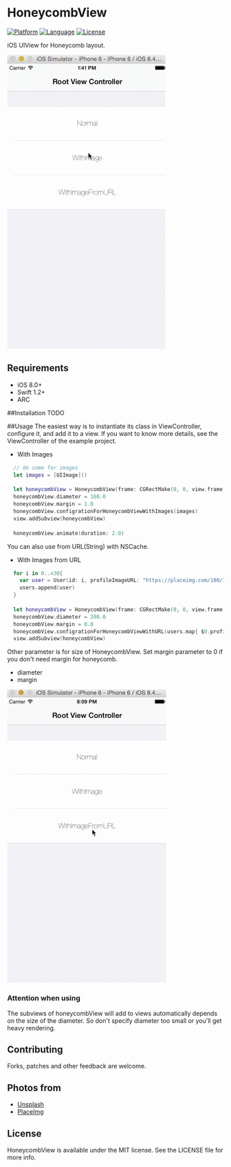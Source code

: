 HoneycombView
========================

[![Platform](http://img.shields.io/badge/platform-ios-blue.svg?style=flat
)](https://developer.apple.com/iphone/index.action)
[![Language](http://img.shields.io/badge/language-swift-brightgreen.svg?style=flat
)](https://developer.apple.com/swift)
[![License](http://img.shields.io/badge/license-MIT-lightgrey.svg?style=flat
)](http://mit-license.org)

iOS UIView for Honeycomb layout. 

![sample](Screenshots/HoneycombViewSample1.gif)

## Requirements
- iOS 8.0+
- Swift 1.2+
- ARC

##Installation
TODO

##Usage
The easiest way is to instantiate its class in ViewController, configure it, and add it to a view.
If you want to know more details, see the ViewController of the example project.

- With Images
```swift
  // do some for images
  let images = [UIImage]()

  let honeycombView = HoneycombView(frame: CGRectMake(0, 0, view.frame.width, view.frame.height))
  honeycombView.diameter = 160.0
  honeycombView.margin = 1.0
  honeycombView.configrationForHoneycombViewWithImages(images)
  view.addSubview(honeycombView)
        
  honeycombView.animate(duration: 2.0)
```

You can also use from URL(String) with NSCache.

- With Images from URL
```swift
  for i in 0..<30{
    var user = User(id: i, profileImageURL: "https://placeimg.com/100/100/any")
    users.append(user)
  }
        
  let honeycombView = HoneycombView(frame: CGRectMake(0, 0, view.frame.width, view.frame.height))
  honeycombView.diameter = 200.0
  honeycombView.margin = 0.0
  honeycombView.configrationForHoneycombViewWithURL(users.map{ $0.profileImageURL })
  view.addSubview(honeycombView)

```

Other parameter is for size of HoneycombView.
Set margin parameter to 0 if you don't need margin for honeycomb.
- diameter
- margin

![sample](Screenshots/HoneycombViewSample2.gif)

### Attention when using
The subviews of honeycombView will add to views automatically depends on the size of the diameter.
So don't specify diameter too small or you'll get heavy rendering.

## Contributing
Forks, patches and other feedback are welcome.

## Photos from 
- [Unsplash](https://unsplash.com)
- [PlaceImg](https://placeimg.com)

## License
HoneycombView is available under the MIT license. See the LICENSE file for more info.
